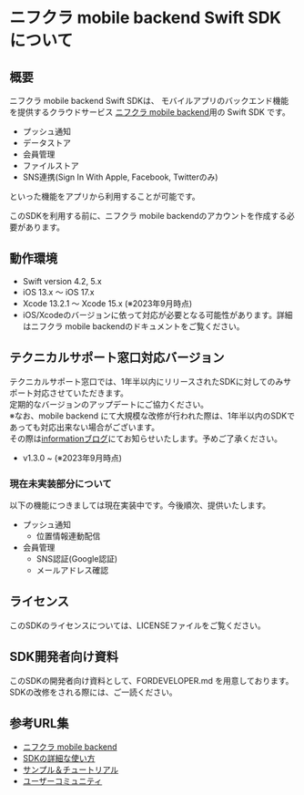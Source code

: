 # ニフクラ mobile backend Swift SDKについて

## 概要

ニフクラ mobile backend Swift SDKは、
モバイルアプリのバックエンド機能を提供するクラウドサービス
[ニフクラ mobile backend](https://mbaas.nifcloud.com)用の Swift SDK です。

- プッシュ通知
- データストア
- 会員管理
- ファイルストア
- SNS連携(Sign In With Apple, Facebook, Twitterのみ)

といった機能をアプリから利用することが可能です。

このSDKを利用する前に、ニフクラ mobile backendのアカウントを作成する必要があります。

## 動作環境
- Swift version 4.2, 5.x
- iOS 13.x ～ iOS 17.x
- Xcode 13.2.1 〜 Xcode 15.x
(※2023年9月時点)  
- iOS/Xcodeのバージョンに依って対応が必要となる可能性があります。詳細はニフクラ mobile backendのドキュメントをご覧ください。

## テクニカルサポート窓口対応バージョン

テクニカルサポート窓口では、1年半以内にリリースされたSDKに対してのみサポート対応させていただきます。<br>
定期的なバージョンのアップデートにご協力ください。<br>
※なお、mobile backend にて大規模な改修が行われた際は、1年半以内のSDKであっても対応出来ない場合がございます。<br>
その際は[informationブログ](https://mbaas.nifcloud.com/info/)にてお知らせいたします。予めご了承ください。

- v1.3.0 ~ (※2023年9月時点)

### 現在未実装部分について

以下の機能につきましては現在実装中です。今後順次、提供いたします。

* プッシュ通知
  * 位置情報連動配信
* 会員管理
  * SNS認証(Google認証)
  * メールアドレス確認

## ライセンス

このSDKのライセンスについては、LICENSEファイルをご覧ください。

## SDK開発者向け資料

このSDKの開発者向け資料として、FORDEVELOPER.md を用意しております。
SDKの改修をされる際には、ご一読ください。

## 参考URL集

- [ニフクラ mobile backend](https://mbaas.nifcloud.com/)
- [SDKの詳細な使い方](https://mbaas.nifcloud.com/doc/current/)
- [サンプル＆チュートリアル](https://mbaas.nifcloud.com/doc/current/tutorial/tutorial_swift.html)
- [ユーザーコミュニティ](https://github.com/NIFCLOUD-mbaas/UserCommunity)
